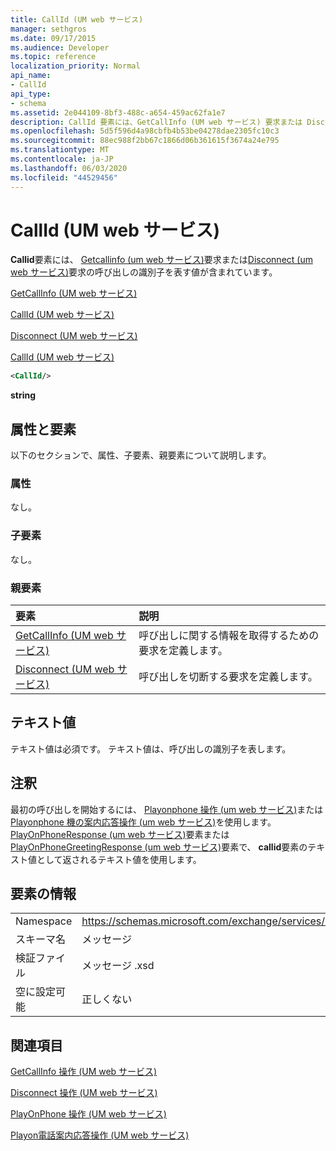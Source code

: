 ```yaml
---
title: CallId (UM web サービス)
manager: sethgros
ms.date: 09/17/2015
ms.audience: Developer
ms.topic: reference
localization_priority: Normal
api_name:
- CallId
api_type:
- schema
ms.assetid: 2e044109-8bf3-488c-a654-459ac62fa1e7
description: CallId 要素には、GetCallInfo (UM web サービス) 要求または Disconnect (UM web サービス) 要求の呼び出しの識別子を表す値が含まれています。
ms.openlocfilehash: 5d5f596d4a98cbfb4b53be04278dae2305fc10c3
ms.sourcegitcommit: 88ec988f2bb67c1866d06b361615f3674a24e795
ms.translationtype: MT
ms.contentlocale: ja-JP
ms.lasthandoff: 06/03/2020
ms.locfileid: "44529456"
---
```

# <a name="callid-um-web-service"></a>CallId (UM web サービス)

**Callid**要素には、 [Getcallinfo (um web サービス)](getcallinfo-um-web-service.md)要求または[Disconnect (um web サービス)](disconnect-um-web-service.md)要求の呼び出しの識別子を表す値が含まれています。 
  
[GetCallInfo (UM web サービス)](getcallinfo-um-web-service.md)
  
[CallId (UM web サービス)](callid-um-web-service.md)
  
[Disconnect (UM web サービス)](disconnect-um-web-service.md)
  
[CallId (UM web サービス)](callid-um-web-service.md)
  
```xml
<CallId/>
```

 **string**
## <a name="attributes-and-elements"></a>属性と要素

以下のセクションで、属性、子要素、親要素について説明します。
  
### <a name="attributes"></a>属性

なし。
  
### <a name="child-elements"></a>子要素

なし。
  
### <a name="parent-elements"></a>親要素

|**要素**|**説明**|
|:-----|:-----|
|[GetCallInfo (UM web サービス)](getcallinfo-um-web-service.md) <br/> |呼び出しに関する情報を取得するための要求を定義します。  <br/> |
|[Disconnect (UM web サービス)](disconnect-um-web-service.md) <br/> |呼び出しを切断する要求を定義します。  <br/> |
   
## <a name="text-value"></a>テキスト値

テキスト値は必須です。 テキスト値は、呼び出しの識別子を表します。
  
## <a name="remarks"></a>注釈

最初の呼び出しを開始するには、 [Playonphone 操作 (um web サービス)](playonphone-operation-um-web-service.md)または[Playonphone 機の案内応答操作 (um web サービス)](playonphonegreeting-operation-um-web-service.md)を使用します。 [PlayOnPhoneResponse (um web サービス)](playonphoneresponse-um-web-service.md)要素または[PlayOnPhoneGreetingResponse (um web サービス)](playonphonegreetingresponse-um-web-service.md)要素で、 **callid**要素のテキスト値として返されるテキスト値を使用します。 
  
## <a name="element-information"></a>要素の情報

|||
|:-----|:-----|
|Namespace  <br/> |https://schemas.microsoft.com/exchange/services/2006/messages  <br/> |
|スキーマ名  <br/> |メッセージ  <br/> |
|検証ファイル  <br/> |メッセージ .xsd  <br/> |
|空に設定可能  <br/> |正しくない  <br/> |
   
## <a name="see-also"></a>関連項目



[GetCallInfo 操作 (UM web サービス)](getcallinfo-operation-um-web-service.md)
  
[Disconnect 操作 (UM web サービス)](disconnect-operation-um-web-service.md)
  
[PlayOnPhone 操作 (UM web サービス)](playonphone-operation-um-web-service.md)
  
[Playon電話案内応答操作 (UM web サービス)](playonphonegreeting-operation-um-web-service.md)


